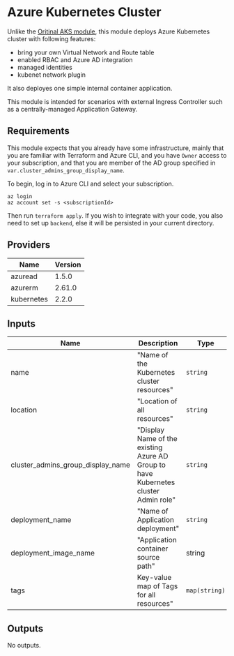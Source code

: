# Azure Kubernetes Cluster
Unlike the [Oritinal AKS module](../aks/README.md), this module deploys Azure Kubernetes cluster with following features:
- bring your own Virtual Network and Route table
- enabled RBAC and Azure AD integration
- managed identities
- kubenet network plugin

It also deployes one simple internal container application.

This module is intended for scenarios with external Ingress Controller such as a centrally-managed Application Gateway.

## Requirements

This module expects that you already have some infrastructure, mainly that you are familiar with Terraform and Azure CLI, and you have `Owner` access to your subscription, and that you are member of the AD group specified in `var.cluster_admins_group_display_name`.

To begin, log in to Azure CLI and select your subscription.
```azcli
az login
az account set -s <subscriptionId>
```

Then run `terraform apply`. If you wish to integrate with your code, you also need to set up `backend`, else it will be persisted in your current directory.

## Providers

| Name | Version |
|------|---------|
| azuread | 1.5.0 |
| azurerm | 2.61.0 |
| kubernetes | 2.2.0 |

## Inputs

| Name | Description | Type | Default | Required |
|------|-------------|------|---------|:--------:|
| name | "Name of the Kubernetes cluster resources" | `string` | `funkyapp` | no |
| location | "Location of all resources" | `string` | `westeurope` | no |
| cluster_admins_group_display_name | "Display Name of the existing Azure AD Group to have Kubernetes cluster Admin role" | `string` | n/a | yes |
| deployment_name | "Name of Application deployment" | `string` | `nginx` | no|
| deployment_image_name | "Application container source path" | string | `mcr.microsoft.com/oss/nginx/nginx:1.15.5-alpine` | no |
| tags | Key-value map of Tags for all resources" | `map(string)` | `{Environment = "Development"}` | no |

## Outputs

No outputs.
